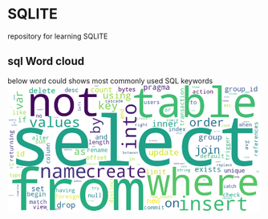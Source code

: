 # SQLITE
repository for learning SQLITE

## sql Word cloud
below word could shows most commonly used SQL keywords
![sql_word_map](images/sql_word_cloud.png "SQL Word cloud")